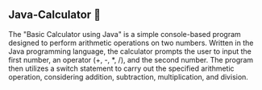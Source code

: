 ## Java-Calculator 🧮
The "Basic Calculator using Java" is a simple console-based program designed to perform arithmetic operations on two numbers. Written in the Java programming language, the calculator prompts the user to input the first number, an operator (+, -, *, /), and the second number. The program then utilizes a switch statement to carry out the specified arithmetic operation, considering addition, subtraction, multiplication, and division.

